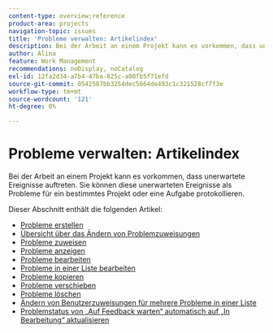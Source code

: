 ```yaml
---
content-type: overview;reference
product-area: projects
navigation-topic: issues
title: 'Probleme verwalten: Artikelindex'
description: Bei der Arbeit an einem Projekt kann es vorkommen, dass unerwartete Ereignisse auftreten. Sie können diese unerwarteten Ereignisse als Probleme für ein bestimmtes Projekt oder eine Aufgabe protokollieren. Die folgenden Artikel enthalten Informationen zum Verwalten von Problemen.
author: Alina
feature: Work Management
recommendations: noDisplay, noCatalog
exl-id: 12fa2d34-a7b4-47ba-825c-a00fb5f71efd
source-git-commit: 0542587bb3254dec5664de493c1c321528cf7f3e
workflow-type: tm+mt
source-wordcount: '121'
ht-degree: 0%

---
```


# Probleme verwalten: Artikelindex

<!--Audited: 08/2025-->

Bei der Arbeit an einem Projekt kann es vorkommen, dass unerwartete Ereignisse auftreten. Sie können diese unerwarteten Ereignisse als Probleme für ein bestimmtes Projekt oder eine Aufgabe protokollieren.

Dieser Abschnitt enthält die folgenden Artikel:

* [Probleme erstellen](../../../manage-work/issues/manage-issues/create-issues.md)
* [Übersicht über das Ändern von Problemzuweisungen](../../../manage-work/issues/manage-issues/modify-issue-assignments-overview.md)
* [Probleme zuweisen](../../../manage-work/issues/manage-issues/assign-issues.md)
* [Probleme anzeigen](../../../manage-work/issues/manage-issues/view-issues.md)
* [Probleme bearbeiten](../../../manage-work/issues/manage-issues/edit-issues.md)
* [Probleme in einer Liste bearbeiten](../../../manage-work/issues/manage-issues/edit-issues-in-a-list.md)
* [Probleme kopieren](../../../manage-work/issues/manage-issues/copy-issues.md)
* [Probleme verschieben](../../../manage-work/issues/manage-issues/move-issues.md)
* [Probleme löschen](../../../manage-work/issues/manage-issues/delete-issues.md)
* [Ändern von Benutzerzuweisungen für mehrere Probleme in einer Liste](../../../manage-work/issues/manage-issues/edit-assignments-for-multiple-issues.md)
* [Problemstatus von „Auf Feedback warten“ automatisch auf „In Bearbeitung“ aktualisieren](../../../manage-work/issues/manage-issues/turn-issue-status-from-awf-to-inp-automatically.md)
